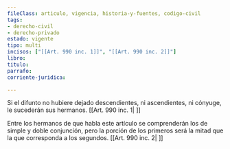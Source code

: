 ```yaml
---
fileClass: articulo, vigencia, historia-y-fuentes, codigo-civil
tags:
- derecho-civil
- derecho-privado
estado: vigente
tipo: multi
incisos: ["[[Art. 990 inc. 1]]", "[[Art. 990 inc. 2]]"]
libro:
titulo:
parrafo:
corriente-juridica:

---
```

Si el difunto no hubiere dejado descendientes, ni ascendientes, ni cónyuge, le sucederán sus hermanos. [[Art. 990 inc. 1| ]]

Entre los hermanos de que habla este artículo se comprenderán los de simple y doble conjunción, pero la porción de los primeros será la mitad que la que corresponda a los segundos. [[Art. 990 inc. 2| ]]